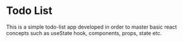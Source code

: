 # Todo List 

This is a simple todo-list app developed in order to master basic react concepts such as useState hook, components, props, state etc.
